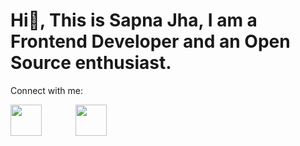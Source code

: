 # Hi👋, This is Sapna Jha, I am a Frontend Developer and an Open Source enthusiast.

Connect with me:
 
<a href="https://twitter.com/SapnaJ19"><img src="https://cdn-icons-png.flaticon.com/512/3536/3536505.png" width="50" style="margin-right: 50px"></a> 
<a href="https://twitter.com/SapnaJ19"><img src="https://cdn-icons-png.flaticon.com/512/733/733579.png" width="50"></a>


